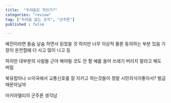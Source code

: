 ```yaml
---
title:  "두려움은 적인가?"
categories: "review"
tag: ["두려움 없는 조직", "군주론"]
published : false

---
```


예전이라면 들숨 날숨 하면서 읽었을 것
하지만 너무 이상적
물론 동의하는 부분 있음
기장이 운전할떄 더 사고 많이 나고 등

하지만 대부분의 사람들 근야 해야될 것도 안 함
예를 들어 쓰레기 버리지 말라고 해도 버림

북유럽이나 ㅁ미국에서 교통신호를 잘 지키고 하는것들이 정말 시민의식이좋아서?
벌금 때문아닐까

마키아델리의 군주론 생각남
